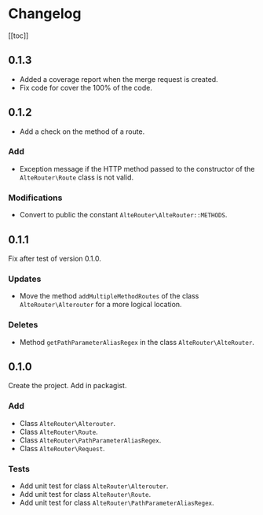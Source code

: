 # Changelog

[[toc]]

## 0.1.3

- Added a coverage report when the merge request is created.
- Fix code for cover the 100% of the code.

## 0.1.2

- Add a check on the method of a route.

### Add

- Exception message if the HTTP method passed to the constructor of the `AlteRouter\Route` class is not valid.

### Modifications

- Convert to public the constant `AlteRouter\AlteRouter::METHODS`.

## 0.1.1

Fix after test of version 0.1.0.

### Updates

- Move the method `addMultipleMethodRoutes` of the class `AlteRouter\Alterouter` for a more logical location.

### Deletes

- Method `getPathParameterAliasRegex` in the class `AlteRouter\AlteRouter`.

## 0.1.0

Create the project. Add in packagist.

### Add

- Class `AlteRouter\Alterouter`.
- Class `AlteRouter\Route`.
- Class `AlteRouter\PathParameterAliasRegex`.
- Class `AlteRouter\Request`.

### Tests

- Add unit test for class `AlteRouter\Alterouter`.
- Add unit test for class `AlteRouter\Route`.
- Add unit test for class `AlteRouter\PathParameterAliasRegex`.
